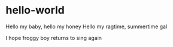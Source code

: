 # hello-world
Hello my baby, hello my honey Hello my ragtime, summertime gal

I hope froggy boy returns to sing again
